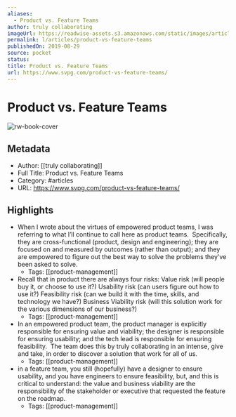 ```yaml
---
aliases:
  - Product vs. Feature Teams
author: truly collaborating
imageUrl: https://readwise-assets.s3.amazonaws.com/static/images/article3.5c705a01b476.png
permalink: l/articles/product-vs-feature-teams
publishedOn: 2019-08-29
source: pocket
status: 
title: Product vs. Feature Teams
url: https://www.svpg.com/product-vs-feature-teams/
---
```

# Product vs. Feature Teams

![rw-book-cover](https://readwise-assets.s3.amazonaws.com/static/images/article3.5c705a01b476.png)

## Metadata

- Author: [[truly collaborating]]
- Full Title: Product vs. Feature Teams
- Category: #articles
- URL: https://www.svpg.com/product-vs-feature-teams/

## Highlights

- When I wrote about the virtues of empowered product teams, I was referring to what I’ll continue to call here as product teams.  Specifically, they are cross-functional (product, design and engineering); they are focused on and measured by outcomes (rather than output); and they are empowered to figure out the best way to solve the problems they’ve been asked to solve.
    - Tags: [[product-management]]
- Recall that in product there are always four risks:
  Value risk (will people buy it, or choose to use it?)
  Usability risk (can users figure out how to use it?)
  Feasibility risk (can we build it with the time, skills, and technology we have?)
  Business Viability risk (will this solution work for the various dimensions of our business?)
    - Tags: [[product-management]]
- In an empowered product team, the product manager is explicitly responsible for ensuring value and viability; the designer is responsible for ensuring usability; and the tech lead is responsible for ensuring feasibility.  The team does this by truly collaborating in an intense, give and take, in order to discover a solution that work for all of us.
    - Tags: [[product-management]]
- in a feature team, you still (hopefully) have a designer to ensure usability, and you have engineers to ensure feasibility, but, and this is critical to understand: the value and business viability are the responsibility of the stakeholder or executive that requested the feature on the roadmap.
    - Tags: [[product-management]]
